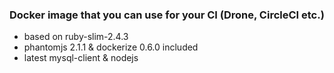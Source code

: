 ### Docker image that you can use for your CI (Drone, CircleCI etc.)

- based on ruby-slim-2.4.3
- phantomjs 2.1.1 & dockerize 0.6.0 included
- latest mysql-client & nodejs
